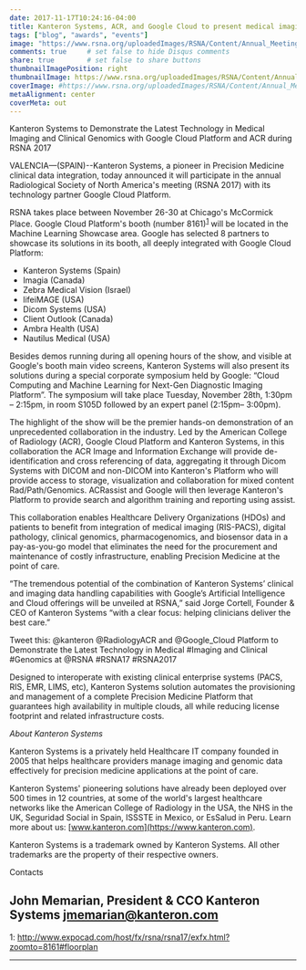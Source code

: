 ```yaml
---
date: 2017-11-17T10:24:16-04:00
title: Kanteron Systems, ACR, and Google Cloud to present medical imaging and genomic data integration at RSNA 2017
tags: ["blog", "awards", "events"]
image: "https://www.rsna.org/uploadedImages/RSNA/Content/Annual_Meeting/2017/Exhibitor_Assets/RSNA-2017-Logo-with-Dates.png"
comments: true     # set false to hide Disqus comments
share: true        # set false to share buttons
thumbnailImagePosition: right
thumbnailImage: https://www.rsna.org/uploadedImages/RSNA/Content/Annual_Meeting/2017/Exhibitor_Assets/RSNA-2017-Logo-with-Dates.png
coverImage: #https://www.rsna.org/uploadedImages/RSNA/Content/Annual_Meeting/2017/Exhibitor_Assets/RSNA-2017-Logo-with-Dates.png
metaAlignment: center
coverMeta: out
---
```


Kanteron Systems to Demonstrate the Latest Technology in Medical Imaging and Clinical Genomics with Google Cloud Platform and ACR during RSNA 2017

<!--more-->

VALENCIA—(SPAIN)--Kanteron Systems, a pioneer in Precision Medicine clinical data integration, today announced it will participate in the annual Radiological Society of North America's meeting (RSNA 2017) with its technology partner Google Cloud Platform.

RSNA takes place between November 26-30 at Chicago's McCormick Place. Google Cloud Platform's booth (number 8161)<sup>[1](#footnote1)</sup> will be located in the Machine Learning Showcase area. Google has selected 8 partners to showcase its solutions in its booth, all deeply integrated with Google Cloud Platform:

- Kanteron Systems (Spain)
- Imagia (Canada)
- Zebra Medical Vision (Israel)
- lifeiMAGE (USA)
- Dicom Systems (USA)
- Client Outlook (Canada)
- Ambra Health (USA)
- Nautilus Medical (USA)

Besides demos running during all opening hours of the show, and visible at Google's booth main video screens, Kanteron Systems will also present its solutions during a special corporate symposium held by Google: “Cloud Computing and Machine Learning for Next-Gen Diagnostic Imaging Platform”. The symposium will take place Tuesday, November 28th, 1:30pm – 2:15pm, in room S105D followed by an expert panel (2:15pm– 3:00pm).

The highlight of the show will be the premier hands-on demonstration of an unprecedented collaboration in the industry. Led by the American College of Radiology (ACR), Google Cloud Platform and Kanteron Systems, in this collaboration the ACR Image and Information Exchange will provide de-identification and cross referencing of data, aggregating it through Dicom Systems with DICOM and non-DICOM into Kanteron's Platform who will provide access to storage, visualization and collaboration for mixed content Rad/Path/Genomics. ACRassist and Google will then leverage Kanteron's Platform to provide search and algorithm training and reporting using assist.

This collaboration enables Healthcare Delivery Organizations (HDOs) and patients to benefit from integration of medical imaging (RIS-PACS), digital pathology, clinical genomics, pharmacogenomics, and biosensor data in a pay-as-you-go model that eliminates the need for the procurement and maintenance of costly infrastructure, enabling Precision Medicine at the point of care.

“The tremendous potential of the combination of Kanteron Systems’ clinical and imaging data handling capabilities with Google’s Artificial Intelligence and Cloud offerings will be unveiled at RSNA,” said Jorge Cortell, Founder & CEO of Kanteron Systems “with a clear focus: helping clinicians deliver the best care.” 

Tweet this: @kanteron @RadiologyACR and @Google_Cloud Platform to Demonstrate the Latest Technology in Medical #Imaging and Clinical #Genomics at @RSNA #RSNA17 #RSNA2017

Designed to interoperate with existing clinical enterprise systems (PACS, RIS, EMR, LIMS, etc), Kanteron Systems solution automates the provisioning and management of a complete Precision Medicine Platform that guarantees high availability in multiple clouds, all while reducing license footprint and related infrastructure costs.



*About Kanteron Systems*

Kanteron Systems is a privately held Healthcare IT company founded in 2005 that helps healthcare providers manage imaging and genomic data effectively for precision medicine applications at the point of care.

Kanteron Systems' pioneering solutions have already been deployed over 500 times in 12 countries, at some of the world's largest healthcare networks like the American College of Radiology in the USA, the NHS in the UK, Seguridad Social in Spain, ISSSTE in Mexico, or EsSalud in Peru. Learn more about us: [www.kanteron.com](https://www.kanteron.com).


Kanteron Systems is a trademark owned by Kanteron Systems. All other trademarks are the property of their respective owners.

Contacts

John Memarian, President & CCO
Kanteron Systems
jmemarian@kanteron.com
----

<a name="footnote1">1</a>: http://www.expocad.com/host/fx/rsna/rsna17/exfx.html?zoomto=8161#floorplan

----

  